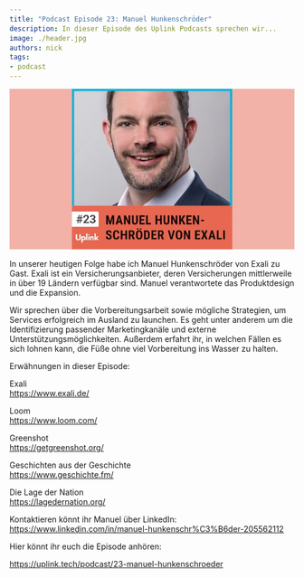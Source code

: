 ```yaml
---
title: "Podcast Episode 23: Manuel Hunkenschröder"
description: In dieser Episode des Uplink Podcasts sprechen wir...
image: ./header.jpg
authors: nick
tags:
- podcast
---
```


![](header.jpg)

In unserer heutigen Folge habe ich Manuel Hunkenschröder von Exali zu Gast. Exali ist ein Versicherungsanbieter, deren Versicherungen mittlerweile in über 19 Ländern verfügbar sind. Manuel verantwortete das Produktdesign und die Expansion.

Wir sprechen über die Vorbereitungsarbeit sowie mögliche Strategien, um Services erfolgreich im Ausland zu launchen. Es geht unter anderem um die Identifizierung passender Marketingkanäle und externe Unterstützungsmöglichkeiten. Außerdem erfahrt ihr, in welchen Fällen es sich lohnen kann, die Füße ohne viel Vorbereitung ins Wasser zu halten.

<!--truncate-->

Erwähnungen in dieser Episode:

Exali<br />
https://www.exali.de/

Loom<br />
https://www.loom.com/

Greenshot<br />
https://getgreenshot.org/

Geschichten aus der Geschichte<br />
https://www.geschichte.fm/

Die Lage der Nation<br />
https://lagedernation.org/

Kontaktieren könnt ihr Manuel über LinkedIn:<br />
https://www.linkedin.com/in/manuel-hunkenschr%C3%B6der-205562112

Hier könnt ihr euch die Episode anhören:

<emb>https://uplink.tech/podcast/23-manuel-hunkenschroeder</emb>

